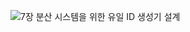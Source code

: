 ![7장 분산 시스템을 위한 유일 ID 생성기 설계](https://github.com/user-attachments/assets/7e9e97bf-cef4-4408-aa6b-85534f3b3ebf)